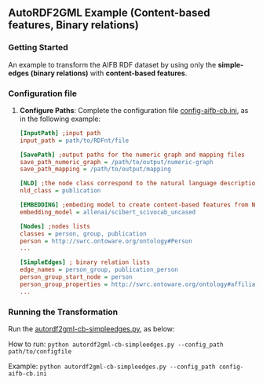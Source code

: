## AutoRDF2GML Example (Content-based features, Binary relations)

### Getting Started

An example to transform the AIFB RDF dataset by using only the **simple-edges (binary relations)** with **content-based features**.


### Configuration file

1. **Configure Paths**: Complete the configuration file [config-aifb-cb.ini](./config-aifb-cb.ini), as in the following example:

    ```ini
    [InputPath] ;input path
    input_path = path/to/RDFnt/file

    [SavePath] ;output paths for the numeric graph and mapping files
    save_path_numeric_graph = /path/to/output/numeric-graph
    save_path_mapping = /path/to/output/mapping

    [NLD] ;the node class correspond to the natural language description (NLD) class
    nld_class = publication

    [EMBEDDING] ;embeding model to create content-based features from NLD, model is BERT model variant from huggingface (bert-base, biobert, scibert, etc)
    embedding_model = allenai/scibert_scivocab_uncased

    [Nodes] ;nodes lists
    classes = person, group, publication
    person = http://swrc.ontoware.org/ontology#Person
    ...
    
    [SimpleEdges] ; binary relation lists
    edge_names = person_group, publication_person
    person_group_start_node = person
    person_group_properties = http://swrc.ontoware.org/ontology#affiliation
    ...
    ```

### Running the Transformation

Run the [autordf2gml-cb-simpleedges.py](./autordf2gml-cb-simpleedges.py), as below:

How to run: ``` python autordf2gml-cb-simpleedges.py --config_path path/to/configfile ``` 

Example: ``` python autordf2gml-cb-simpleedges.py --config_path config-aifb-cb.ini ``` 
